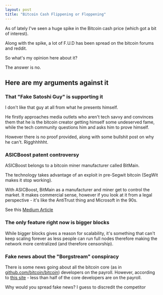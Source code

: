 ```yaml
---
layout: post
title: "Bitcoin Cash Flippening or Floppening"
---
```


As of lately I've seen a huge spike in the Bitcoin cash price (which got a bit of interest).

Along with the spike, a lot of F.U.D has been spread on the bitcoin forums and reddit.

So what's my opinion here about it?

The answer is no.

## Here are my arguments against it

### That "Fake Satoshi Guy" is supporting it

I don't like that guy at all from what he presents himself.

He firstly approaches media outlets who aren't tech savvy and convinces them that he is the bitcoin creator getting himself some undeserved fame, while the tech community questions him and asks him to prove himself.

However there is no proof provided, along with some bullshit post on why he can't. Rigghhhhht.

### ASICBoost patent controversy

ASICBoost belongs to a bitcoin miner manufacturer called BitMain.

The technology takes advantage of an exploit in pre-Segwit bitcoin (SegWit makes it stop working).

With ASICBoost, BitMain as a manufacturer and miner get to control the market. It makes commercial sense, however if you look at it from a legal perspective - it's like the AntiTrust thing and Microsoft in the 90s.

See this [Medium Article](https://medium.com/@WhalePanda/asicboost-the-reason-why-bitmain-blocked-segwit-901fd346ee9f)

### The only feature right now is bigger blocks

While bigger blocks gives a reason for scalability, it's something that can't keep scaling forever as less people can run full nodes therefore making the network more centralized (and therefore censorship).

### Fake news about the "Borgstream" conspiracy

There is some news going about all the bitcoin core (as in [github.com/bitcoin/bitcoin](http://github.com/bitcoin/bitcoin)) developers on the payroll. However, according to [this site](https://www.weusecoins.com/en/whos-who/) - less than half of the core developers are on the payroll.

Why would you spread fake news? I guess to discredit the competitor
